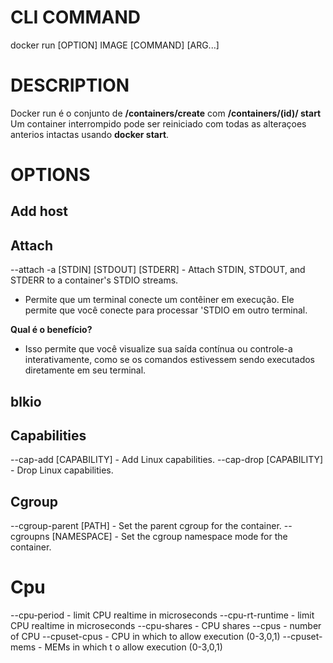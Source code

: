 # CLI COMMAND
docker run [OPTION] IMAGE [COMMAND] [ARG...]

# DESCRIPTION
  Docker run é o conjunto de **/containers/create** com **/containers/(id)/ start** 
  Um container interrompido pode ser reiniciado com todas as alteraçoes anterios intactas usando **docker start**.


# OPTIONS

## Add host
<!-- --add-host [HOST/IP]:[HOST/IP] Adiciona um host ao container. -->


## Attach
--attach -a [STDIN] [STDOUT] [STDERR] - Attach STDIN, STDOUT, and STDERR to a container's STDIO streams.

- Permite que um terminal conecte um contêiner em execução. Ele permite que você conecte para processar 'STDIO em outro terminal.

**Qual é o benefício?**
- Isso permite que você visualize sua saída contínua ou controle-a interativamente, como se os comandos estivessem sendo executados diretamente em seu terminal.

## blkio
<!--  --blkio-weight [WEIGHT] - Set the Block I/O (BLKIO) weight.

--blkio-weight-device [DEVICE]:[WEIGHT] - Set the Block I/O (BLKIO) weight for a device.

--blkio-device-read-bps [DEVICE]:[RATE] - Limit read rate (bytes per second) from a device (e.g., '--blkio-device-read-bps /dev/sda:1').

--blkio-device-write-bps [DEVICE]:[RATE] - Limit write rate (bytes per second) to a device (e.g., '--blkio-device-write-bps /dev/sda:1').

--blkio-device-read-iops [DEVICE]:[RATE] - Limit read rate (IO per second) from a device (e.g., '--blkio-device-read-iops /dev/sda:1').
 -->


## Capabilities
--cap-add [CAPABILITY] - Add Linux capabilities.
--cap-drop [CAPABILITY] - Drop Linux capabilities.

## Cgroup

--cgroup-parent [PATH] - Set the parent cgroup for the container.
--cgroupns [NAMESPACE] - Set the cgroup namespace mode for the container.

# Cpu 

--cpu-period - limit CPU realtime in microseconds
--cpu-rt-runtime -  limit CPU realtime in microseconds
--cpu-shares - CPU shares 
--cpus - number of CPU
--cpuset-cpus - CPU in which to allow execution (0-3,0,1)
--cpuset-mems - MEMs in which t o allow execution (0-3,0,1)


